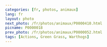 ```yaml
---
categories: [fr, photos, animaux]
lang: fr
layout: photo
next_photo: /fr/photos/animaux/P0000410.html
picname: P0000018
prev_photo: /fr/photos/animaux/P0000052.html
tags: [Actions, Green Grass, Warthogs]
---
```

